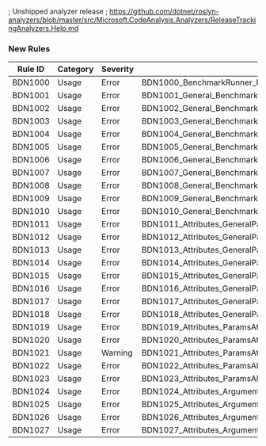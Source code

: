 ﻿; Unshipped analyzer release
; https://github.com/dotnet/roslyn-analyzers/blob/master/src/Microsoft.CodeAnalysis.Analyzers/ReleaseTrackingAnalyzers.Help.md

### New Rules

Rule ID  | Category | Severity | Notes
---------|----------|----------|--------------------
BDN1000  |  Usage   | Error	   | BDN1000_BenchmarkRunner_Run_TypeArgumentClassMissingBenchmarkMethods
BDN1001  |  Usage   | Error	   | BDN1001_General_BenchmarkClass_MethodMustBePublic
BDN1002  |  Usage   | Error	   | BDN1002_General_BenchmarkClass_MethodMustBeNonGeneric
BDN1003  |  Usage   | Error	   | BDN1003_General_BenchmarkClass_ClassMustBePublic
BDN1004  |  Usage   | Error	   | BDN1004_General_BenchmarkClass_ClassMustBeNonStatic
BDN1005  |  Usage   | Error	   | BDN1005_General_BenchmarkClass_ClassMustBeNonAbstract
BDN1006  |  Usage   | Error	   | BDN1006_General_BenchmarkClass_ClassMustBeNonGeneric
BDN1007  |  Usage   | Error	   | BDN1007_General_BenchmarkClass_ClassWithGenericTypeArgumentsAttributeMustBeGeneric
BDN1008  |  Usage   | Error	   | BDN1008_General_BenchmarkClass_GenericTypeArgumentsAttributeMustHaveMatchingTypeParameterCount
BDN1009  |  Usage   | Error	   | BDN1009_General_BenchmarkClass_ClassMustBeUnsealed
BDN1010  |  Usage   | Error	   | BDN1010_General_BenchmarkClass_OnlyOneMethodCanBeBaseline
BDN1011  |  Usage   | Error	   | BDN1011_Attributes_GeneralParameterAttributes_MutuallyExclusiveOnField
BDN1012  |  Usage   | Error	   | BDN1012_Attributes_GeneralParameterAttributes_MutuallyExclusiveOnProperty
BDN1013  |  Usage   | Error	   | BDN1013_Attributes_GeneralParameterAttributes_FieldMustBePublic
BDN1014  |  Usage   | Error	   | BDN1014_Attributes_GeneralParameterAttributes_PropertyMustBePublic
BDN1015  |  Usage   | Error	   | BDN1015_Attributes_GeneralParameterAttributes_NotValidOnReadonlyField
BDN1016  |  Usage   | Error	   | BDN1016_Attributes_GeneralParameterAttributes_NotValidOnConstantField
BDN1017  |  Usage   | Error	   | BDN1017_Attributes_GeneralParameterAttributes_PropertyCannotBeInitOnly
BDN1018  |  Usage   | Error	   | BDN1018_Attributes_GeneralParameterAttributes_PropertyMustHavePublicSetter
BDN1019  |  Usage   | Error	   | BDN1019_Attributes_ParamsAttribute_MustHaveValues
BDN1020  |  Usage   | Error	   | BDN1020_Attributes_ParamsAttribute_UnexpectedValueType
BDN1021  |  Usage   | Warning  | BDN1021_Attributes_ParamsAttribute_UnnecessarySingleValuePassedToAttribute
BDN1022  |  Usage   | Error	   | BDN1022_Attributes_ParamsAllValuesAttribute_NotAllowedOnFlagsEnumPropertyOrFieldType
BDN1023  |  Usage   | Error	   | BDN1023_Attributes_ParamsAllValues_PropertyOrFieldTypeMustBeEnumOrBool
BDN1024  |  Usage   | Error	   | BDN1024_Attributes_ArgumentsAttribute_RequiresBenchmarkAttribute
BDN1025  |  Usage   | Error	   | BDN1025_Attributes_ArgumentsAttribute_MethodWithoutAttributeMustHaveNoParameters
BDN1026  |  Usage   | Error	   | BDN1026_Attributes_ArgumentsAttribute_MustHaveMatchingValueCount
BDN1027  |  Usage   | Error	   | BDN1027_Attributes_ArgumentsAttribute_MustHaveMatchingValueType
